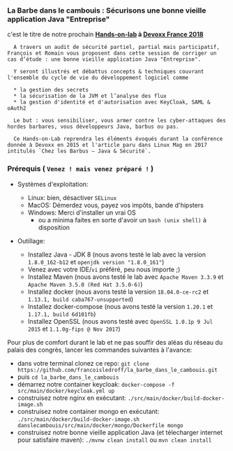 ### La Barbe dans le cambouis : Sécurisons une bonne vieille application Java "Entreprise"

c'est le titre de notre prochain **[Hands-on-lab](https://cfp.devoxx.fr/2018/talk/ZFX-8309/La_Barbe_dans_le_cambouis_:_Securisons_une_bonne_vieille_application_Java_%22Entreprise%22) à [Devoxx France 2018](https://devoxx.fr/)**

      A travers un audit de sécurité partiel, partial mais participatif, François et Romain vous proposent dans cette session de corriger un cas d’étude : une bonne vieille application Java "Entreprise".

      Y seront illustrés et débattus concepts & techniques couvrant l'ensemble du cycle de vie du développement logiciel comme

      * la gestion des secrets
      * la sécurisation de la JVM et l’analyse des flux
      * la gestion d'identité et d'autorisation avec KeyCloak, SAML & oAuth2

      Le but : vous sensibiliser, vous armer contre les cyber-attaques des hordes barbares, vous développeurs Java, barbus ou pas.

      Ce Hands-on-Lab reprendra les éléments évoqués durant la conférence donnée à Devoxx en 2015 et l'article paru dans Linux Mag en 2017 intitulés `Chez les Barbus – Java & Sécurité`.



###  Prérequis ( `Venez ! mais venez préparé !` )

* Systèmes d'exploitation:
  * Linux: bien, désactiver `SELinux`
  * MacOS: Démerdez vous, payez vos impôts, bande d'hipsters
  * Windows: Merci d'installer un vrai OS
    * ou a minima faites en sorte d'avoir un `bash (unix shell)` à disposition

* Outillage:
  * Installez Java - JDK 8 (nous avons testé le lab avec la version `1.8.0_162-b12` et `openjdk version "1.8.0_161"`)
  * Venez avec votre IDE/`vi` préféré, peu nous importe ;)
  * Installez Maven (nous avons testé le lab avec `Apache Maven 3.3.9` et `Apache Maven 3.5.0 (Red Hat 3.5.0-6)`)
  * Installez docker (nous avons testé la version `18.04.0-ce-rc2` et `1.13.1, build caba767-unsupported`)
  * Installez docker-compose (nous avons testé la version `1.20.1` et `1.17.1, build 6d101fb`)
  * Installez OpenSSL (nous avons testé avec `OpenSSL 1.0.1p 9 Jul 2015` et `1.1.0g-fips @ Nov 2017`)

Pour plus de comfort durant le lab et ne pas souffir des aléas du réseau du palais des congrès, lancer les commandes suivantes à l'avance:

  * dans votre terminal clonez ce repo: `git clone https://github.com/francoisledroff/la_barbe_dans_le_cambouis.git`
  * puis `cd la_barbe_dans_le_cambouis`
  * démarrez notre container keycloak: `docker-compose -f src/main/docker/keycloak.yml up`
  * construisez notre nginx en exécutant: `./src/main/docker/build-docker-image.sh`
  * construisez notre container mongo en exécutant: `./src/main/docker/build-docker-image.sh danslecambouis/src/main/docker/mongo/Dockerfile mongo`
  * construisez notre bonne vieille application Java (et télecharger internet pour satisfaire maven): `./mvnw clean install` ou `mvn clean install`

